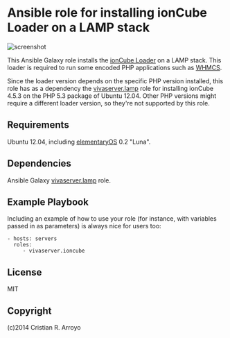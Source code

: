 # Ansible role for installing ionCube Loader on a LAMP stack

![screenshot](https://raw.github.com/vivaserver/ansible-ioncube/master/screenshot.png)

This Ansible Galaxy role installs the [ionCube Loader][ion] on a LAMP stack. This loader is required to run some encoded PHP applications such as [WHMCS][whmcs].

Since the loader version depends on the specific PHP version installed, this role has as a dependency the [vivaserver.lamp][lamp] role for installing ionCube 4.5.3 on the PHP 5.3 package of Ubuntu 12.04. Other PHP versions might require a different loader version, so they're not supported by this role.

## Requirements

Ubuntu 12.04, including [elementaryOS][eos] 0.2 "Luna".

## Dependencies

Ansible Galaxy [vivaserver.lamp][lamp] role.

## Example Playbook

Including an example of how to use your role (for instance, with variables passed in as parameters) is always nice for users too:

    - hosts: servers
      roles:
         - vivaserver.ioncube

## License

MIT

## Copyright

(c)2014 Cristian R. Arroyo

[ion]: http://www.ioncube.com/loaders.php
[lamp]: https://github.com/vivaserver/ansible-lamp
[whmcs]: http://www.whmcs.com/ 
[eos]: http://elementaryos.org
